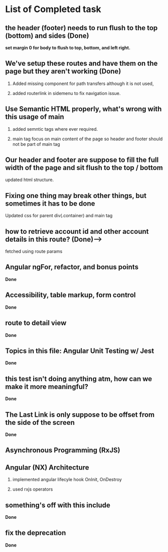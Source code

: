 # List of Completed task

## the header (footer) needs to run flush to the top (bottom) and sides (Done)


**set  margin 0 for body to flush to top, bottom, and left right.**

## We've setup these routes and have them on the page but they aren't working (Done)


1. Added missing component for path transfers although it is not used, 

2. added routerlink in sidemenu to fix navigation issue.

## Use Semantic HTML properly, what's wrong with this usage of main

1. added semntic tags where ever required.

2. main tag focus on main content of the page so header and footer should not be part of main tag


##  Our header and footer are suppose to fill the full width of the page and sit flush to the top / bottom

updated html structure.

## Fixing one thing may break other things, but sometimes it has to be done

Updated css for parent div(.container) and main tag

## how to retrieve account id and other account details in this route? (Done)-->

fetched using route params

## Angular ngFor, refactor, and bonus points 

 **Done**

## Accessibility, table markup, form control

**Done**

## route to detail view

**Done**

## Topics in this file: Angular Unit Testing w/ Jest

**Done**

## this test isn't doing anything atm, how can we make it more meaningful?

**Done**

## The Last Link is only suppose to be offset from the side of the screen

**Done**

##  Asynchronous Programming (RxJS)
##  Angular (NX) Architecture

1. implemented angular lifecyle hook OnInit, OnDestroy

2. used rxjs operators

## something's off with this include 

**Done**

## fix the deprecation

**Done**